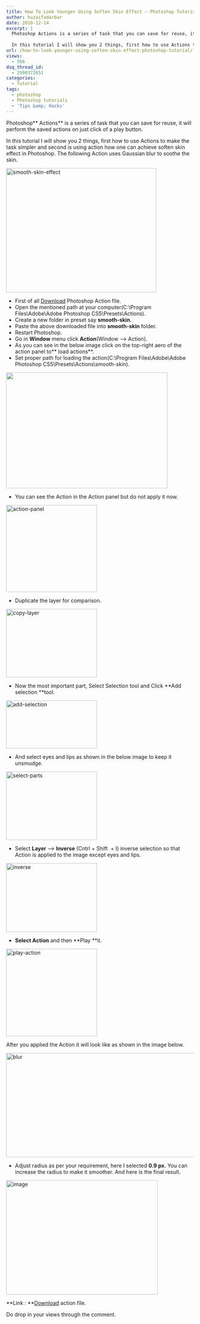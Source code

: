 ```yaml
---
title: How To Look Younger Using Soften Skin Effect – Photoshop Tutorial
author: huzaifadarbar
date: 2010-12-14
excerpt: |
  Photoshop Actions is a series of task that you can save for reuse, it will perform the saved actions on just click of a play button.
  
  In this tutorial I will show you 2 things, first how to use Actions to make the task simpler and second is using action how one can achieve soften skin effect in Photoshop. The following Action uses Gaussian blur to soothe the skin.
url: /how-to-look-younger-using-soften-skin-effect-photoshop-tutorial/
views:
  - 566
dsq_thread_id:
  - 2990372651
categories:
  - Tutorial
tags:
  - photoshop
  - Photoshop tutorials
  - 'Tips &amp; Hacks'
---
```

Photoshop** Actions** is a series of task that you can save for reuse, it will perform the saved actions on just click of a play button.

In this tutorial I will show you 2 things, first how to use Actions to make the task simpler and second is using action how one can achieve soften skin effect in Photoshop. The following Action uses Gaussian blur to soothe the skin.

[<img style="background-image: none; padding-left: 0px; padding-right: 0px; display: inline; padding-top: 0px; border: 0pt none;" title="smooth-skin-effect" src="http://cdn.devilsworkshop.org/files/2010/11/SNAGHTMLfd3170_thumb.png" border="0" alt="smooth-skin-effect" width="403" height="334" />][1]

  * First of all <a href="http://www.turningturnip.co.uk/photoshop/photoshop-actions/files/Smooth%20skin.zip" onclick="_gaq.push(['_trackEvent', 'outbound-article', 'http://www.turningturnip.co.uk/photoshop/photoshop-actions/files/Smooth%20skin.zip', 'Download']);" target="_blank">Download</a> Photoshop Action file.
  * Open the mentioned path at your computer(C:\Program Files\Adobe\Adobe Photoshop CS5\Presets\Actions).
  * Create a new folder in preset say **smooth-skin**.
  * Paste the above downloaded file into **smooth-skin** folder.
  * Restart Photoshop.
  * Go in **Window** menu click **Action**(Window –> Action).
  * As you can see in the below image click on the top-right aero of the action panel to** load actions**.
  * Set proper path for loading the action(C:\Program Files\Adobe\Adobe Photoshop CS5\Presets\Actions\smooth-skin).

<a rel="attachment wp-att-32928" href="http://devilsworkshop.org/how-to-look-younger-using-soften-skin-effect-photoshop-tutorial/load-action/"><img class="alignnone size-full wp-image-32928" title="load-action" src="http://cdn.devilsworkshop.org/files/2010/11/load-action.png" alt="" width="433" height="311" /></a>

  * You can see the Action in the Action panel but do not apply it now.

[<img style="background-image: none; margin: 0px; padding-left: 0px; padding-right: 0px; display: inline; padding-top: 0px; border: 0pt none;" title="action-panel" src="http://cdn.devilsworkshop.org/files/2010/11/SNAGHTMLd02abb_thumb.png" border="0" alt="action-panel" width="244" height="234" />][2]

  * Duplicate the layer for comparison.

[<img style="background-image: none; padding-left: 0px; padding-right: 0px; display: inline; padding-top: 0px; border: 0pt none;" title="copy-layer" src="http://cdn.devilsworkshop.org/files/2010/11/image_thumb29.png" border="0" alt="copy-layer" width="244" height="184" />][3]

  * Now the most important part, Select Selection tool and Click **Add selection **tool.

[<img style="background-image: none; margin: 0px; padding-left: 0px; padding-right: 0px; display: inline; padding-top: 0px; border: 0pt none;" title="add-selection" src="http://cdn.devilsworkshop.org/files/2010/11/image_thumb30.png" border="0" alt="add-selection" width="244" height="129" />][4]

  * And select eyes and lips as shown in the below image to keep it unsmudge.

[<img style="background-image: none; margin: 0px; padding-left: 0px; padding-right: 0px; display: inline; padding-top: 0px; border: 0pt none;" title="select-parts" src="http://cdn.devilsworkshop.org/files/2010/11/image_thumb31.png" border="0" alt="select-parts" width="244" height="184" />][5]

  * Select **Layer** –> **Inverse** (Cntrl + Shift  + I) inverse selection so that Action is applied to the image except eyes and lips.

[<img style="background-image: none; margin: 0px; padding-left: 0px; padding-right: 0px; display: inline; padding-top: 0px; border: 0pt none;" title="inverse" src="http://cdn.devilsworkshop.org/files/2010/11/image_thumb32.png" border="0" alt="inverse" width="244" height="185" />][6]

  * **Select Action** and then **Play **it.

[<img style="background-image: none; margin: 0px; padding-left: 0px; padding-right: 0px; display: inline; padding-top: 0px; border: 0pt none;" title="play-action" src="http://cdn.devilsworkshop.org/files/2010/11/SNAGHTMLd53391_thumb.png" border="0" alt="play-action" width="244" height="235" />][7]

After you applied the Action it will look like as shown in the image below.

[<img style="background-image: none; padding-left: 0px; padding-right: 0px; display: inline; padding-top: 0px; border: 0pt none;" title="blur" src="http://cdn.devilsworkshop.org/files/2010/11/image_thumb33.png" border="0" alt="blur" width="594" height="280" />][8]

  * Adjust radius as per your requirement, here I selected **0.9 px.** You can increase the radius to make it smoother. And here is the final result.

[<img style="background-image: none; padding-left: 0px; padding-right: 0px; display: inline; padding-top: 0px; border-width: 0px;" title="image" src="http://cdn.devilsworkshop.org/files/2010/11/image_thumb36.png" border="0" alt="image" width="407" height="307" />][9]

**Link : **<a href="http://www.turningturnip.co.uk/photoshop/photoshop-actions/files/Smooth%20skin.zip" onclick="_gaq.push(['_trackEvent', 'outbound-article', 'http://www.turningturnip.co.uk/photoshop/photoshop-actions/files/Smooth%20skin.zip', 'Download']);" target="_blank">Download</a> action file.

Do drop in your views through the comment.

 [1]: http://cdn.devilsworkshop.org/files/2010/11/SNAGHTMLfd3170.png
 [2]: http://cdn.devilsworkshop.org/files/2010/11/SNAGHTMLd02abb.png
 [3]: http://cdn.devilsworkshop.org/files/2010/11/image30.png
 [4]: http://cdn.devilsworkshop.org/files/2010/11/image31.png
 [5]: http://cdn.devilsworkshop.org/files/2010/11/image32.png
 [6]: http://cdn.devilsworkshop.org/files/2010/11/image33.png
 [7]: http://cdn.devilsworkshop.org/files/2010/11/SNAGHTMLd53391.png
 [8]: http://cdn.devilsworkshop.org/files/2010/11/image34.png
 [9]: http://cdn.devilsworkshop.org/files/2010/11/image36.png
